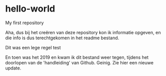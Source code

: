 # hello-world
My first repository



Aha, dus bij het creëren van deze repository kon ik informatie opgeven, en die info is dus terechtgekomen in het readme bestand.



Dit was een lege regel test

En toen was het 2019 en kwam ik dit bestand weer tegen, tijdens het doorlopen van de 'handleiding' van Github. Geinig. Zie hier een nieuwe update.
